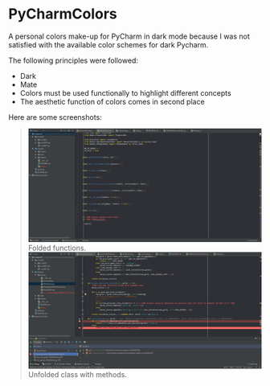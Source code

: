 # PyCharmColors
A personal colors make-up for PyCharm in dark mode because I was not satisfied with the available color schemes for dark Pycharm.

The following principles were followed:

* Dark
* Mate
* Colors must be used functionally to highlight different concepts
* The aesthetic function of colors comes in second place


Here are some screenshots:

> ![Folded functions.](https://github.com/WilliamMauclet/PyCharmColors/blob/master/Colors/DarkMateMulticolor.png?raw=true)
Folded functions.
> ![Unfolded class and methods.](https://github.com/WilliamMauclet/PyCharmColors/blob/master/Colors/DarkMateMulticolor_2.png?raw=true)
Unfolded class with methods.
